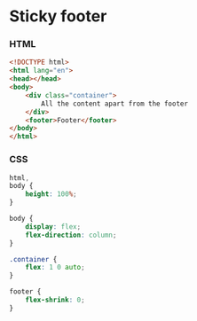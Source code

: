 # Sticky footer

### HTML

```html
<!DOCTYPE html>
<html lang="en">
<head></head>
<body>
    <div class="container">
        All the content apart from the footer
    </div>
    <footer>Footer</footer> 
</body>
</html>
```

### CSS

```css
html,
body {
	height: 100%;
}

body {
	display: flex;
	flex-direction: column; 
}

.container {
	flex: 1 0 auto;
}

footer {
	flex-shrink: 0;
}
``` 
